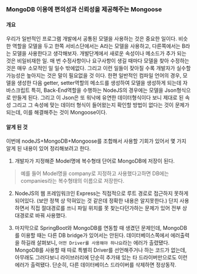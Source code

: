 ### MongoDB 이용에 편의성과 신뢰성을 제공해주는 Mongoose
#### 개요
우리가 일반적인 프로그램 개발에서 공통된 모델을 사용하는 것은 중요한 일이다. 비슷한 역할을 모델을 두고 한쪽 서비스단에서는 A라는 모델을 사용하고, 다른쪽에서는 B라는 모델을 사용한다고 생각해보자. 개발단계에서 새로운 속성이나 메소드가 추가  되는 것은 비일비재한 일. 매 번 수정사항이나 요구사항이 생길 때마다 모델을 찾아 수정하는 것은 매우 소모적인 일 일수 밖에없다. 그리고 이런 일들이 잦아질 수록 개발자가 실수할 가능성은 높아지는 것은 말이 필요없을 것 이다. 한편 일반적인 컴파일 언어의 경우, 모델을 생성한 다음 getter, setter역할의 메소드를 생성하여 모델을 생성하게 되는데 자바스크립트 특히, Back-End역할을 수행하는 NodeJS의 경우에는 모델을 Json형식으로 만들게 된다. 그리고 이 Json은 또 워낙에 유연한 데이터형식이다 보니 제대로 된 속성 그리고 그 속성에 맞는 데이터 형식이 들어왔는지 확인할 방법이 없다는 것이 문제가 되는데, 이를 해결해주는 것이 Mongoose이다.

#### 알게 된 것
 이번에 nodeJS+MongoDB+Mongoose를 조합해서 사용할 기회가 있어서 몇 가지 알게 된 내용이 있어 정리해보려고 한다.

1. 개발자가 지정해준 Model명에 복수형태 단어로 MongoDB에 저장이 된다.
>예를 들어 Model명을 company로 지정하고 사용했다고하면 DB에는 companies라는 복수형태의 이름으로 저장한다.

2. NodeJS의 웹 프레임워크인 Express는 직접적으로 루트 경로로 접근하지 못하게 되어있다.  (보안 정책 상 막혀있는 것 같은데 정확한 내용은 알지못한다.) 단지 사용하면서 직접 절대경로를 쓰니 파일 위치를 못 찾는다던가하는 문제가 있어 전부 상대경로로 바꿔 사용했다.

3. 마지막으로 SpringBoot와 MongoDB를 연동할 때 생겼던 문제인데, MongoDB를 이용할 때는 다른 DB bridge가 있어서는 안된다. 데이터베이스쪽에서 에러출력을 하길래 살펴보니, `어떤 Driver를 사용해야 하나요`라는 에러가 출렸됐다. MongoDB를 사용할 때 따로 특별히 Driver를 선언해주거나 하는 코드가 없는데, 아무래도 그러다보니 라이브러리에 단순히 추가돼 있는 타 드라이버만으로도 이런 에러가 출력됐다. 단순히, 다른 데이터베이스 드라이버를 삭제하면 정상동작. 
